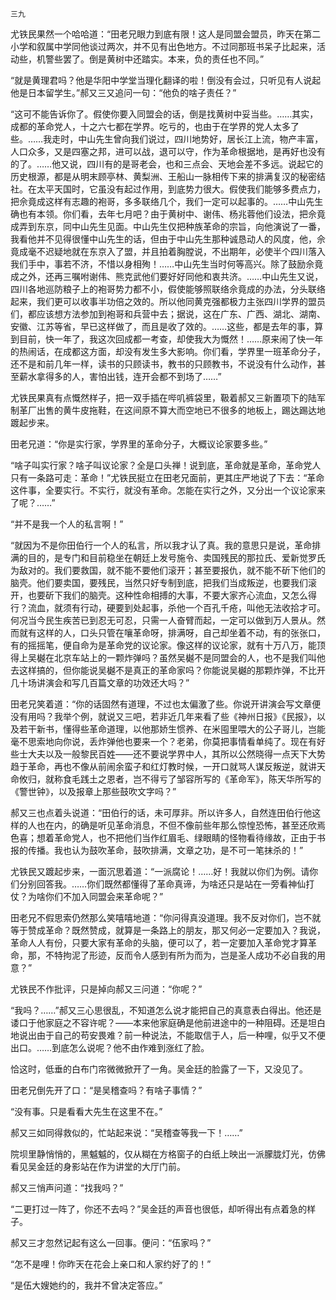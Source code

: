     三九 

   尤铁民果然一个哈哈道：“田老兄眼力到底有限！这人是同盟会盟员，昨天在第二小学和叙属中学同他谈过两次，并不见有出色地方。不过同那班书呆子比起来，活动些，机警些罢了。倒是黄树中还踏实。本来，负的责任也不同。”

   “就是黄理君吗？他是华阳中学堂当理化翻译的啦！倒没有会过，只听见有人说起他是日本留学生。”郝又三又追问一句：“他负的啥子责任？”

   “这可不能告诉你了。假使你要入同盟会的话，倒是找黄树中妥当些。……其实，成都的革命党人，十之六七都在学界。吃亏的，也由于在学界的党人太多了些。……我走时，中山先生曾向我们说过，四川地势好，居长江上流，物产丰富，人口众多，又是四塞之邦，进可以战，退可以守，作为革命根据地，是再好也没有的了。……他又说，四川有的是哥老会，也和三点会、天地会差不多远。说起它的历史根源，都是从明末顾亭林、黄梨洲、王船山一脉相传下来的排满复汉的秘密结社。在太平天国时，它虽没有起过作用，到底势力很大。假使我们能够多费点力，把佘竟成这样有志趣的袍哥，多多联络几个，我们一定可以起事的。……中山先生确也有本领。你们看，去年七月吧？由于黄树中、谢伟、杨兆蓉他们设法，把佘竟成弄到东京，同中山先生见面。中山先生仅把种族革命的宗旨，向他演说了一番，我看他并不见得很懂中山先生的话，但由于中山先生那种诚恳动人的风度，他，佘竟成毫不迟疑地就在东京入了盟，并且拍着胸膛说，不出期年，必使半个四川落入我们手中，事若不济，不惜以身相殉！……中山先生当时何等高兴。除了鼓励佘竟成之外，还再三嘱咐谢伟、熊克武他们要好好同他和衷共济。……中山先生又说，四川各地巡防粮子上的袍哥势力都不小，假使能够照联络佘竟成的办法，分头联络起来，我们更可以收事半功倍之效的。所以他同黄克强都极力主张四川学界的盟员们，都应该想方法参加到袍哥和兵营中去；据说，这在广东、广西、湖北、湖南、安徽、江苏等省，早已这样做了，而且是收了效的。……这些，都是去年的事，算到目前，快一年了，我这次回成都一考查，却使我大为慨然！……原来闹了快一年的热闹话，在成都这方面，却没有发生多大影响。你们看，学界里一班革命分子，还不是和前几年一样，读书的只顾读书，教书的只顾教书，不说没有什么动作，甚至薪水拿得多的人，害怕出钱，连开会都不到场了……”

   尤铁民果真有点慨然样子，把一双手插在哔叽裤袋里，靸着郝又三新置项下的陆军制革厂出售的黄牛皮拖鞋，在这间原不算大而空地已不很多的地板上，踢达踢达地踱起步来。

   田老兄道：“你是实行家，学界里的革命分子，大概议论家要多些。”

   “啥子叫实行家？啥子叫议论家？全是口头禅！说到底，革命就是革命，革命党人只有一条路可走：革命！”尤铁民挺立在田老兄面前，更其庄严地说了下去：“革命这件事，全要实行。不实行，就没有革命。怎能在实行之外，又分出一个议论家来了呢？……”

   “并不是我一个人的私言啊！”

   “就因为不是你田伯行一个人的私言，所以我才认了真。我的意思只是说，革命排满的目的，是专门和目前稳坐在朝廷上发号施令、卖国残民的那拉氏、爱新觉罗氏为敌对的。我们要救国，就不能不要他们滚开；甚至要报仇，就不能不斫下他们的脑壳。他们要卖国，要残民，当然只好专制到底，把我们当成叛逆，也要我们滚开，也要斫下我们的脑壳。这种性命相搏的大事，不要大家齐心流血，又怎么得行？流血，就须有行动，硬要到处起事，杀他一个百孔千疮，叫他无法收拾才可。何况当今民生疾苦已到忍无可忍，只需一人奋臂而起，一定可以做到万人景从。然而就有这样的人，口头只管在嚷革命呀，排满呀，自己却坐着不动，有的张张口，有的摇摇笔，便自命为是革命党的议论家。像这样的议论家，就有十万八万，能顶得上吴樾在北京车站上的一颗炸弹吗？虽然吴樾不是同盟会的人，也不是我们叫他去这样搞的，但你能说吴樾不是真正的革命家吗？你能说吴樾的那颗炸弹，不比开几十场讲演会和写几百篇文章的功效还大吗？”

   田老兄笑着道：“你的话固然有道理，不过也太偏激了些。你说开讲演会写文章便没有用吗？我举个例，就说又三吧，若非近几年来看了些《神州日报》《民报》，以及若干新书，懂得些革命道理，以他那娇生惯养、在米囤里喂大的公子哥儿，岂能毫不思索地向你说，丢炸弹他也要来一个？老弟，你莫把事情看单纯了。现在有好些士大夫以及一般黎民百姓——还不要说学界中人，其所以公然晓得一点天下大势趋于革命，再也不像从前闹余蛮子和红灯教时候，一开口就骂人谋反叛逆，就讲天命攸归，就称食毛践土之恩者，岂不得亏了邹容所写的《革命军》，陈天华所写的《警世钟》，以及报章上那些鼓吹文字吗？”

   郝又三也点着头说道：“田伯行的话，未可厚非。所以许多人，自然连田伯行他这样的人也在内，的确是听见革命消息，不但不像前些年那么惊惶恐怖，甚至还欣焉色喜；想着革命党人，也不把他们当作红眉毛、绿眼睛的怪物看待缘故，正由于书报的传播。我也认为鼓吹革命，鼓吹排满，文章之功，是不可一笔抹杀的！”

   尤铁民又踱起步来，一面沉思着道：“一派腐论！……好！我就以你们为例。请你们分别回答我。……你们既然都懂得了革命真谛，为啥还只是站在一旁看神仙打仗？为啥你们不加入同盟会来革命呢？”

   田老兄不假思索仍然那么笑嘻嘻地道：“你问得真没道理。我不反对你们，岂不就等于赞成革命？既然赞成，就算是一条路上的朋友，那又何必一定要加入？我说，革命人人有份，只要大家有革命的头脑，便可以了，若一定要加入革命党才算革命，那，不特拘泥了形迹，反而令人感到有所为而为，岂是圣人成功不必自我的用意？”

   尤铁民不作批评，只是掉向郝又三问道：“你呢？”

   “我吗？……”郝又三心思很乱，不知道怎么说才能把自己的真意表白得出。他还是诿口于他家庭之不容许呢？——本来他家庭确是他前进途中的一种阻碍。还是坦白地说出由于自己的苟安畏难？前一种说法，不能取信于人，后一种哩，似乎又不便出口。……到底怎么说呢？他不由作难到涨红了脸。

   恰这时，低垂的白布门帘微微掀开了一角。吴金廷的脸露了一下，又没见了。

   田老兄倒先开了口：“是吴稽查吗？有啥子事情？”

   “没有事。只是看看大先生在这里不在。”

   郝又三如同得救似的，忙站起来说：“吴稽查等我一下！……”

   院坝里静悄悄的，黑魆魆的，仅从糊在方格窗子的白纸上映出一派朦胧灯光，仿佛看见吴金廷的身影站在作为讲堂的大厅门前。

   郝又三悄声问道：“找我吗？”

   “二更打过一阵了，你还不去吗？”吴金廷的声音也很低，却听得出有点着急的样子。

   郝又三才忽然记起有这么一回事。便问：“伍家吗？”

   “怎不是哩！你昨天在花会上亲口和人家约好了的！”

   “是伍大嫂她约的，我并不曾决定答应。”


